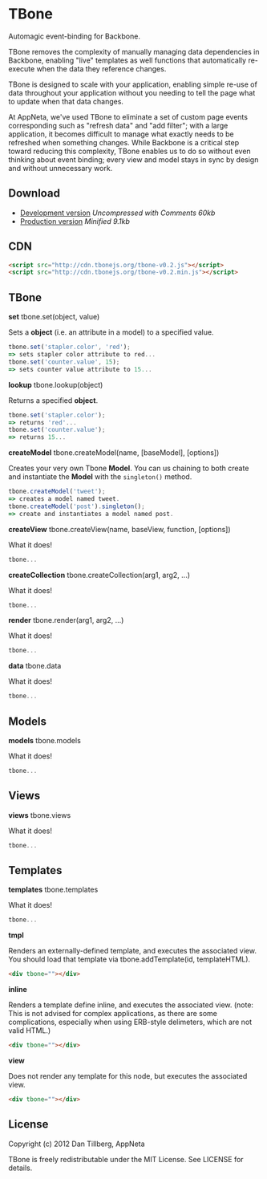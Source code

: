 # TBone

Automagic event-binding for Backbone.

TBone removes the complexity of manually managing data dependencies in Backbone,
enabling "live" templates as well functions that automatically re-execute when
the data they reference changes.

TBone is designed to scale with your application, enabling simple re-use of
data throughout your application without you needing to tell the page what
to update when that data changes.

At AppNeta, we've used TBone to eliminate a set of custom page events
corresponding such as "refresh data" and "add filter"; with a large application,
it becomes difficult to manage what exactly needs to be refreshed when something
changes.  While Backbone is a critical step toward reducing this complexity,
TBone enables us to do so without even thinking about event binding; every view
and model stays in sync by design and without unnecessary work.

## Download

* [Development version](http://cdn.tbonejs.org/tbone-v0.2.js) *Uncompressed with Comments 60kb*
* [Production version](http://cdn.tbonejs.org/tbone-v0.2.min.js) *Minified 9.1kb*

## CDN

```html
<script src="http://cdn.tbonejs.org/tbone-v0.2.js"></script>
<script src="http://cdn.tbonejs.org/tbone-v0.2.min.js"></script>
```
## TBone

**set** tbone.set(object, value)

Sets a **object** (i.e. an attribute in a model) to a specified value.

```javascript
tbone.set('stapler.color', 'red');
=> sets stapler color attribute to red...
tbone.set('counter.value', 15);
=> sets counter value attribute to 15...
```

**lookup** tbone.lookup(object)

Returns a specified **object**.

```javascript
tbone.set('stapler.color');
=> returns 'red'...
tbone.set('counter.value');
=> returns 15...
```

**createModel** tbone.createModel(name, [baseModel], [options])

Creates your very own Tbone **Model**. You can us chaining to both create and
instantiate the **Model** with the `singleton()` method.

```javascript
tbone.createModel('tweet');
=> creates a model named tweet.
tbone.createModel('post').singleton();
=> create and instantiates a model named post.
```

**createView** tbone.createView(name, baseView, function, [options])

What it does!

```javascript
tbone...
```

**createCollection** tbone.createCollection(arg1, arg2, ...)

What it does!

```javascript
tbone...
```

**render** tbone.render(arg1, arg2, ...)

What it does!

```javascript
tbone...
```

**data** tbone.data

What it does!

```javascript
tbone...
```

## Models

**models** tbone.models

What it does!

```javascript
tbone...
```

## Views

**views** tbone.views

What it does!

```javascript
tbone...
```

## Templates

**templates** tbone.templates

What it does!

```javascript
tbone...
```

**tmpl**

Renders an externally-defined template, and executes the associated view.
You should load that template via tbone.addTemplate(id, templateHTML).

```html
<div tbone=""></div>
```

**inline**

Renders a template define inline, and executes the associated view.  (note:
This is not advised for complex applications, as there are some complications,
especially when using ERB-style delimeters, which are not valid HTML.)

```html
<div tbone=""></div>
```

**view**

Does not render any template for this node, but executes the associated view.

```html
<div tbone=""></div>
```

## License

Copyright (c) 2012 Dan Tillberg, AppNeta

TBone is freely redistributable under the MIT License.  See LICENSE for details.
